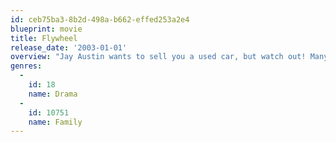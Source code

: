 ```yaml
---
id: ceb75ba3-8b2d-498a-b662-effed253a2e4
blueprint: movie
title: Flywheel
release_date: '2003-01-01'
overview: "Jay Austin wants to sell you a used car, but watch out! Many victims have fallen prey to his smiling face and hasty promises. Austin does everything his way until his dishonesty and manipulation are exposed. Like many men, he becomes disgusted by the masks he wears and the lies he tells. In every man's life, there can be a turning point. When Jay makes his turn, he never looks back."
genres:
  -
    id: 18
    name: Drama
  -
    id: 10751
    name: Family
---
```

